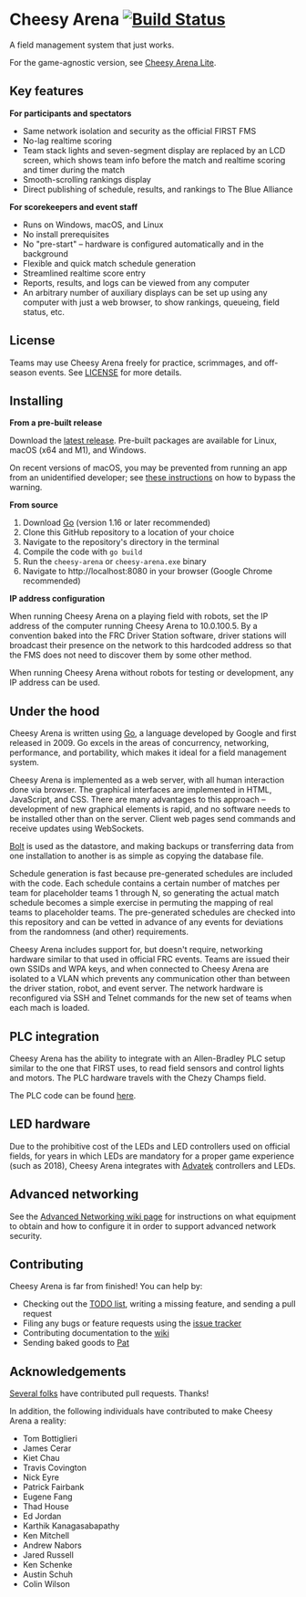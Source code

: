 Cheesy Arena [![Build Status](https://github.com/Team254/cheesy-arena/actions/workflows/test.yml/badge.svg)](https://github.com/Team254/cheesy-arena/actions)
============
A field management system that just works.

For the game-agnostic version, see [Cheesy Arena Lite](https://github.com/Team254/cheesy-arena-lite).

## Key features
**For participants and spectators**

* Same network isolation and security as the official FIRST FMS
* No-lag realtime scoring
* Team stack lights and seven-segment display are replaced by an LCD screen, which shows team info before the match and realtime scoring and timer during the match
* Smooth-scrolling rankings display
* Direct publishing of schedule, results, and rankings to The Blue Alliance

**For scorekeepers and event staff**

* Runs on Windows, macOS, and Linux
* No install prerequisites
* No "pre-start" &ndash; hardware is configured automatically and in the background
* Flexible and quick match schedule generation
* Streamlined realtime score entry
* Reports, results, and logs can be viewed from any computer
* An arbitrary number of auxiliary displays can be set up using any computer with just a web browser, to show rankings, queueing, field status, etc.

## License
Teams may use Cheesy Arena freely for practice, scrimmages, and off-season events. See [LICENSE](LICENSE) for more details.

## Installing

**From a pre-built release**

Download the [latest release](https://github.com/Team254/cheesy-arena/releases). Pre-built packages are available for Linux, macOS (x64 and M1), and Windows.

On recent versions of macOS, you may be prevented from running an app from an unidentified developer; see [these instructions](https://support.apple.com/guide/mac-help/open-a-mac-app-from-an-unidentified-developer-mh40616/mac) on how to bypass the warning.

**From source**

1. Download [Go](https://golang.org/dl/) (version 1.16 or later recommended)
1. Clone this GitHub repository to a location of your choice
1. Navigate to the repository's directory in the terminal
1. Compile the code with `go build`
1. Run the `cheesy-arena` or `cheesy-arena.exe` binary
1. Navigate to http://localhost:8080 in your browser (Google Chrome recommended)

**IP address configuration**

When running Cheesy Arena on a playing field with robots, set the IP address of the computer running Cheesy Arena to 10.0.100.5. By a convention baked into the FRC Driver Station software, driver stations will broadcast their presence on the network to this hardcoded address so that the FMS does not need to discover them by some other method.

When running Cheesy Arena without robots for testing or development, any IP address can be used.

## Under the hood
Cheesy Arena is written using [Go](https://golang.org), a language developed by Google and first released in 2009. Go excels in the areas of concurrency, networking, performance, and portability, which makes it ideal for a field management system.

Cheesy Arena is implemented as a web server, with all human interaction done via browser. The graphical interfaces are implemented in HTML, JavaScript, and CSS. There are many advantages to this approach &ndash; development of new graphical elements is rapid, and no software needs to be installed other than on the server. Client web pages send commands and receive updates using WebSockets.

[Bolt](https://github.com/etcd-io/bbolt) is used as the datastore, and making backups or transferring data from one installation to another is as simple as copying the database file.

Schedule generation is fast because pre-generated schedules are included with the code. Each schedule contains a certain number of matches per team for placeholder teams 1 through N, so generating the actual match schedule becomes a simple exercise in permuting the mapping of real teams to placeholder teams. The pre-generated schedules are checked into this repository and can be vetted in advance of any events for deviations from the randomness (and other) requirements.

Cheesy Arena includes support for, but doesn't require, networking hardware similar to that used in official FRC events. Teams are issued their own SSIDs and WPA keys, and when connected to Cheesy Arena are isolated to a VLAN which prevents any communication other than between the driver station, robot, and event server. The network hardware is reconfigured via SSH and Telnet commands for the new set of teams when each mach is loaded.

## PLC integration
Cheesy Arena has the ability to integrate with an Allen-Bradley PLC setup similar to the one that FIRST uses, to read field sensors and control lights and motors. The PLC hardware travels with the Chezy Champs field.

The PLC code can be found [here](https://github.com/ejordan376/Cheesy-PLC).

## LED hardware
Due to the prohibitive cost of the LEDs and LED controllers used on official fields, for years in which LEDs are mandatory for a proper game experience (such as 2018), Cheesy Arena integrates with [Advatek](https://www.advateklights.com) controllers and LEDs.

## Advanced networking
See the [Advanced Networking wiki page](https://github.com/Team254/cheesy-arena/wiki/Advanced-Networking-Concepts) for instructions on what equipment to obtain and how to configure it in order to support advanced network security.

## Contributing
Cheesy Arena is far from finished! You can help by:

* Checking out the [TODO list](TODO.md), writing a missing feature, and sending a pull request
* Filing any bugs or feature requests using the [issue tracker](https://github.com/Team254/cheesy-arena/issues)
* Contributing documentation to the [wiki](https://github.com/Team254/cheesy-arena/wiki)
* Sending baked goods to [Pat](https://github.com/patfair)

## Acknowledgements
[Several folks](https://github.com/Team254/cheesy-arena/graphs/contributors) have contributed pull requests. Thanks!

In addition, the following individuals have contributed to make Cheesy Arena a reality:

* Tom Bottiglieri
* James Cerar
* Kiet Chau
* Travis Covington
* Nick Eyre
* Patrick Fairbank
* Eugene Fang
* Thad House
* Ed Jordan
* Karthik Kanagasabapathy
* Ken Mitchell
* Andrew Nabors
* Jared Russell
* Ken Schenke
* Austin Schuh
* Colin Wilson
